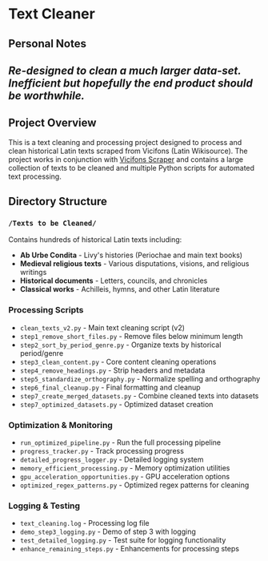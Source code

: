 # Text Cleaner

## Personal Notes
*Re-designed to clean a much larger data-set. Inefficient but hopefully the end product should be worthwhile.*
---

## Project Overview

This is a text cleaning and processing project designed to process and clean historical Latin texts scraped from Vicifons (Latin Wikisource). The project works in conjunction with [Vicifons Scraper](https://github.com/wground/Vicifons-Scraper/tree/main) and contains a large collection of texts to be cleaned and multiple Python scripts for automated text processing.

## Directory Structure

### `/Texts to be Cleaned/`
Contains hundreds of historical Latin texts including:
- **Ab Urbe Condita** - Livy's histories (Periochae and main text books)
- **Medieval religious texts** - Various disputations, visions, and religious writings
- **Historical documents** - Letters, councils, and chronicles
- **Classical works** - Achilleis, hymns, and other Latin literature

### Processing Scripts
- `clean_texts_v2.py` - Main text cleaning script (v2)
- `step1_remove_short_files.py` - Remove files below minimum length
- `step2_sort_by_period_genre.py` - Organize texts by historical period/genre
- `step3_clean_content.py` - Core content cleaning operations
- `step4_remove_headings.py` - Strip headers and metadata
- `step5_standardize_orthography.py` - Normalize spelling and orthography
- `step6_final_cleanup.py` - Final formatting and cleanup
- `step7_create_merged_datasets.py` - Combine cleaned texts into datasets
- `step7_optimized_datasets.py` - Optimized dataset creation

### Optimization & Monitoring
- `run_optimized_pipeline.py` - Run the full processing pipeline
- `progress_tracker.py` - Track processing progress
- `detailed_progress_logger.py` - Detailed logging system
- `memory_efficient_processing.py` - Memory optimization utilities
- `gpu_acceleration_opportunities.py` - GPU acceleration options
- `optimized_regex_patterns.py` - Optimized regex patterns for cleaning

### Logging & Testing
- `text_cleaning.log` - Processing log file
- `demo_step3_logging.py` - Demo of step 3 with logging
- `test_detailed_logging.py` - Test suite for logging functionality
- `enhance_remaining_steps.py` - Enhancements for processing steps
